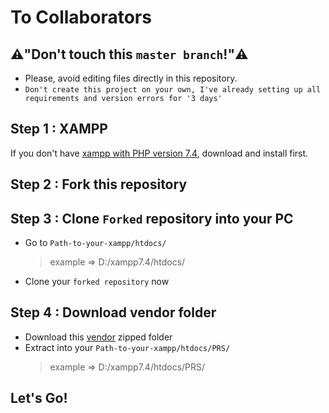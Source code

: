 # To Collaborators

## :warning:"Don't touch this `master branch`!":warning:
* Please, avoid editing files directly in this repository.
* `Don't create this project on your own, I've already setting up all requirements and version errors for '3 days'`

## Step 1 : XAMPP
If you don't have [xampp with PHP version 7.4](https://sourceforge.net/projects/xampp/files/XAMPP%20Windows/7.4.13/), download and install first.

## Step 2 : Fork this repository

## Step 3 : Clone `Forked` repository into your PC
* Go to `Path-to-your-xampp/htdocs/`
    > example ⇒ D:/xampp7.4/htdocs/
* Clone your `forked repository` now
    
## Step 4 : Download vendor folder
* Download this [vendor](https://1drv.ms/u/s!AuA8irZ7iz1cg0e7JgHmwXfY37RZ?e=6fpjQm) zipped folder 
* Extract into your `Path-to-your-xampp/htdocs/PRS/`
    > example ⇒ D:/xampp7.4/htdocs/PRS/
    
## Let's Go!
